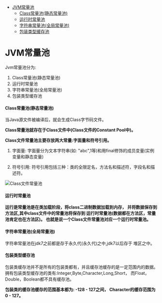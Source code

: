 <!-- TOC -->
    
   * [JVM常量池](#jvm常量池)
        * [Class常量池(静态常量池)](#class常量池静态常量池)
        * [运行时常量池](#运行时常量池)
        * [字符串常量池(全局常量池)](#字符串常量池全局常量池)
        * [包装类型缓存池](#包装类型缓存池)

<!-- /TOC -->

# JVM常量池

Jvm常量池分为:

1. Class常量池(静态常量池)
2. 运行时常量池
3. 字符串常量池(全局常量池)
4. 包装类型缓存池

#### Class常量池(静态常量池)
当Java源文件被编译后，就会生成Class字节码文件。

**Class常量池就存在于Class文件中(Class文件的Constant Pool中)。**

**Class文件常量池主要存放两大常量:字面量和符号引用。**

1. 字面量: 字面量分为文本字符串(如: "abc",1等)和用final修饰的成员变量(实例变量和静态变量)

2. 符号引用: 符号引用包括三种：类的全限定名，方法名和描述符，字段名和描述符。

![Class文件常量池](../../img/jdk_jvm_juc/Class文件常量池.png)

#### 运行时常量池

**运行是常量池是在类加载阶段，将class二进制数据加载到内存，
并将数据保存到方法区,其中class文件中的常量池将保存到
运行时常量池(数据都在方法区，常量池肯定也在方法区)。
也就是说一个Class文件常量池对应一个运行时常量池。**

#### 字符串常量池(全局常量池)

字符串常量池在jdk7之前都是存于永久代(永久代)之中,jdk7以后存于
堆区之中。

#### 包装类型缓存池

包装类缓存池并不是所有的包装类都有，并且缓存池缓存的是一定范围内的数据。
拥有包装类型缓存池的类有:Integer,Byte,Character,Long,Short，
而Float，Double，Boolean都不具有缓存池。

**包装类的缓存池缓存的范围基本都为: -128 - 127之间，
Character的缓存范围为 0 - 127。**
